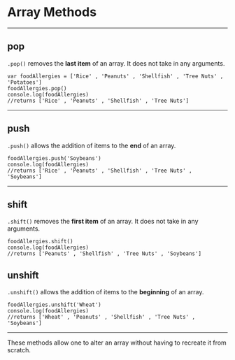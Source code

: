 # Array Methods #
---

## pop ##
`.pop()` removes the **last item** of an array. It does not take in any arguments.
```
var foodAllergies = ['Rice' , 'Peanuts' , 'Shellfish' , 'Tree Nuts' , 'Potatoes']
foodAllergies.pop()
console.log(foodAllergies)
//returns ['Rice' , 'Peanuts' , 'Shellfish' , 'Tree Nuts']
```
---

## push ##
`.push()` allows the addition of items to the **end** of an array.
```
foodAllergies.push('Soybeans')
console.log(foodAllergies)
//returns ['Rice' , 'Peanuts' , 'Shellfish' , 'Tree Nuts' , 'Soybeans']
```
---

## shift ##
`.shift()` removes the **first item** of an array. It does not take in any arguments.
```
foodAllergies.shift()
console.log(foodAllergies)
//returns ['Peanuts' , 'Shellfish' , 'Tree Nuts' , 'Soybeans']
```

## unshift ##
`.unshift()` allows the addition of items to the **beginning** of an array.
```
foodAllergies.unshift('Wheat')
console.log(foodAllergies)
//returns ['Wheat' , 'Peanuts' , 'Shellfish' , 'Tree Nuts' , 'Soybeans']
```
---

These methods allow one to alter an array without having to recreate it from scratch.

